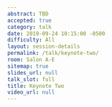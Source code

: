```yaml
---
abstract: TBD
accepted: true
category: talk
date: 2019-09-24 10:15:00 -0500
difficulty: All
layout: session-details
permalink: /talk/keynote-two/
room: Salon A-E
sitemap: true
slides_url: null
talk_slot: full
title: Keynote Two
video_url: null
---
```

